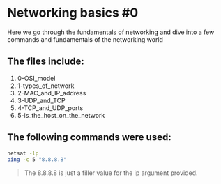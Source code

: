 # Networking basics #0

Here we go through the fundamentals of networking and dive into a few commands and fundamentals of the networking world

## The files include:
1. 0-OSI\_model
2. 1-types\_of\_network
3. 2-MAC\_and\_IP\_address
4. 3-UDP\_and\_TCP
5. 4-TCP\_and\_UDP\_ports
6. 5-is\_the\_host\_on\_the\_network

## The following commands were used:
```bash
netsat -lp
ping -c 5 "8.8.8.8"
```

> The 8.8.8.8 is just a filler value for the ip argument provided.
